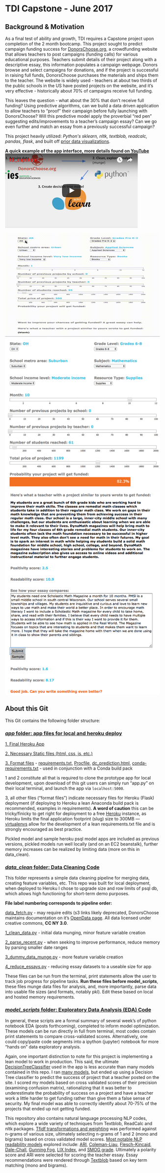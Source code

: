 # TDI Capstone - June 2017

## Background & Motivation
As a final test of ability and growth, TDI requires a Capstone project upon completion of the 2 month bootcamp. This project sought to predict campaign funding success for [DonorsChoose.org](https://www.donorschoose.org/), a crowdfunding website that allows teachers to post campaigns (funding calls) for various educational purposes. Teachers submit details of their project along with a descriptive essay, this information populates a campaign webpage. Donors browse and select campaigns for donations, and if the project is successful in raising full funds, DonorsChoose purchases the materials and ships them to the teacher. The website is widely used - teachers at about two thirds of the public schools in the US have posted projects on the website, and it’s very effective - historically about 70% of campaigns receive full funding.

This leaves the question - what about the 30% that don’t receive full funding? Using predictive algorithms, can we build a data driven application to allow teachers to “proof” their campaign before fully launching with DonorsChoose? Will this predictive model apply the proverbial “red pen” suggesting edits/improvements to a teacher’s campaign essay? Can we go even further and match an essay from a previously successful campaign?

This project heavily utilized: _Python's sklearn, nltk, textblob, readcalc, pandas, flask_, and built off [prior data visualizations](https://github.com/beilmanmich/donors_dashboard).

**A quick example of the app interface, more details found on [YouTube](https://www.youtube.com/watch?v=DtTbJT360Vk)** [![IMAGE ALT TEXT HERE](https://github.com/beilmanmich/cap_june_2017/blob/master/gif/video.png)](https://www.youtube.com/watch?v=DtTbJT360Vk)

<div style="text-align:center"><img src ="https://github.com/beilmanmich/cap_june_2017/blob/master/gif/out.gif" /></div>

<div style="text-align:center"><img src ="https://github.com/beilmanmich/cap_june_2017/blob/master/gif/example.png" /></div>
<div style="text-align:center"><img src ="https://github.com/beilmanmich/cap_june_2017/blob/master/gif/example_nlp.png" /></div>

## About this Git
This Git contains the following folder structure:

### [_app_ folder: app files for local and heroku deploy](https://github.com/beilmanmich/cap_june_2017/tree/master/app)

[1. Final Heroku App](https://github.com/beilmanmich/cap_june_2017/blob/master/app/app.py)

[2. Necessary Static files (html, css, js, etc.)](https://github.com/beilmanmich/cap_june_2017/tree/master/app/static)

[3. Format files](https://github.com/beilmanmich/cap_june_2017/tree/master/app) - [requirements.txt](https://github.com/beilmanmich/cap_june_2017/blob/master/app/requirements.txt), [Procfile](https://github.com/beilmanmich/cap_june_2017/blob/master/app/Procfile), [dc_prediction.html](https://github.com/beilmanmich/cap_june_2017/blob/master/app/dc_prediction.html), [conda-requirements.txt](https://github.com/beilmanmich/cap_june_2017/blob/master/app/conda-requirements.txt) - used in conjunction with a Conda build pack

1 and 2 constitute all that is required to clone the prototype app for local development, upon download of this git users can simply run “app.py” on their local terminal, and launch the app via `localhost:5000`.

3, all other files (“format files”) indicate necessary files for Heroku (Flask) deployment (if deploying to Heroku a lean Anaconda build pack is recommended, examples in requirements). **A word of caution** this can be tricky/finicky to get right for deployment to a free [Heroku](https://devcenter.heroku.com/articles/getting-started-with-python#introduction) instance, as Heroku limits the final application footprint (slug) size to 300MB — [virtualenvs](http://python-guide-pt-br.readthedocs.io/en/latest/dev/virtualenvs/) allow for the development of a lean requirements.txt file and is strongly encouraged as best practice.

Pickled model and sample heroku psql model apps are included as previous versions, pickled models run well locally (and on an EC2 beanstalk), further memory increases can be realized by limiting data (more on this in data_clean).

### [_data_clean_ folder: Data Cleaning Code](https://github.com/beilmanmich/cap_june_2017/tree/master/data_clean)
This folder represents a simple data cleaning pipeline for merging data, creating feature variables, etc. This repo was built for local deployment, when deployed to Heroku I chose to upgrade size and row limits of psql db, which allows high functioning for short-term demo purposes. 

**File label numbering corresponds to pipeline order:**

[data_fetch.py](https://github.com/beilmanmich/cap_june_2017/blob/master/data_clean/data_fetch.py) - may require edits (s3 links likely deprecated, DonorsChoose maintains documentation on it’s [OpenData page](https://research.donorschoose.org/t/download-opendata/33). All data licensed under creative commons, **CC NY 3.0**.

[1_clean_data.py](https://github.com/beilmanmich/cap_june_2017/blob/master/data_clean/1_clean_data.py) - initial data munging, minor feature variable creation

[2_parse_recent.py](https://github.com/beilmanmich/cap_june_2017/blob/master/data_clean/2_parse_recent.py) - when seeking to improve performance, reduce memory by parsing smaller date ranges

[3_dummy_data_munge.py](https://github.com/beilmanmich/cap_june_2017/blob/master/data_clean/3_dummy_data_munge.py) - more feature variable creation

[4_reduce_essays.py](https://github.com/beilmanmich/cap_june_2017/blob/master/data_clean/4_reduce_essays.py) - reducing essay datasets to a useable size for app

These files can be run from the terminal, print statements allow the user to track job progress for pipeline tasks. **Run these files before model_scripts**, these files munge data files for analysis, and, more importantly, parse data into usable file sizes (and formats, notably pkl). Edit these based on local and hosted memory requirements.

### [_model_scripts_ folder: Exploratory Data Analysis (EDA) Code](https://github.com/beilmanmich/cap_june_2017/tree/master/model_scripts)

In general, these scripts are a formal summary of several week’s of python notebook EDA (posts forthcoming), completed to inform model optimization. These models can be run directly in full from terminal, most codes contain print statements to compare cross-validated scores. Alternatively, one could copy/paste code segments into a ipython (jupyter) notebook for more “hands on” data exploratory analysis.

Again, one important distinction to note for this project is implementing a lean model to work in production. This said, the ultimate [DecisionTreeClassifier](https://en.wikipedia.org/wiki/Decision_tree_learning) used in the app is less accurate than many models contained in this repo. I ran [many models](https://github.com/beilmanmich/cap_june_2017/blob/master/model_scripts/ens_method.py), but ended up using a Decision Tree classifier to predict the success of project that a teacher posted on the site. I scored my models based on cross validated scores of their precision (examining confusion matrix), rationalizing that it was better to underestimate the probability of success on a project and have a teacher work a little harder to get funding rather than give them a false sense of security. My final model was able to correctly identify about 70-75% of the projects that ended up not getting funded.

This repository also contains natural language processing NLP codes, which explore a wide variety of techniques from Textblob, ReadCalc and nltk packages. [Tfidf transformations and weighting](https://en.wikipedia.org/wiki/Tf%E2%80%93idf) was performed against n-grams of various size, ultimately selecting n-grams of 1 and 2 (mono and bigrams) based on cross validated model scores. [Most notable NLP readability models](https://github.com/beilmanmich/cap_june_2017/blob/master/model_scripts/calc_readability.py) explored include: [ARI](https://en.wikipedia.org/wiki/Automated_readability_index), [Coleman-Liau](https://en.wikipedia.org/wiki/Coleman%E2%80%93Liau_index), [Flesch-Kincaid](https://en.wikipedia.org/wiki/Flesch%E2%80%93Kincaid_readability_tests), [Dale-Chall](https://en.wikipedia.org/wiki/Dale%E2%80%93Chall_readability_formula), [Gunning Fog](https://en.wikipedia.org/wiki/Gunning_fog_index), [LIX Index](https://en.wikipedia.org/wiki/LIX), and [SMOG grade](https://en.wikipedia.org/wiki/SMOG). Ultimately a polarity score and ARI were selected for scoring the teacher essay. Essay recommendations were rendered through [Textblob](https://textblob.readthedocs.io/en/dev/) based on key term matching (mono and bigrams).